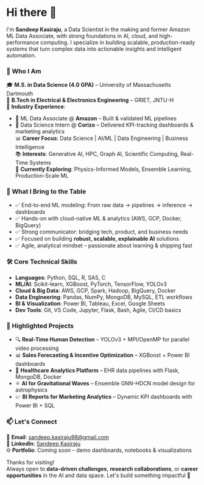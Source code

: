 # Hi there 👋  
I'm **Sandeep Kasiraju**, a Data Scientist in the making and former Amazon ML Data Associate, with strong foundations in AI, cloud, and high-performance computing. I specialize in building scalable, production-ready systems that turn complex data into actionable insights and intelligent automation.


### 🚀 Who I Am  
🎓 **M.S. in Data Science (4.0 GPA)** – University of Massachusetts Dartmouth  
🏫 **B.Tech in Electrical & Electronics Engineering** – GRIET, JNTU-H  
🏢 **Industry Experience**:  
- 🔹 ML Data Associate @ **Amazon** – Built & validated ML pipelines  
- 🔹 Data Science Intern @ **Corizo** – Delivered KPI-tracking dashboards & marketing analytics  
📊 **Career Focus**: Data Science | AI/ML | Data Engineering | Business Intelligence  
📚 **Interests**: Generative AI, HPC, Graph AI, Scientific Computing, Real-Time Systems  
🧠 **Currently Exploring**: Physics-Informed Models, Ensemble Learning, Production-Scale ML  


### 💼 What I Bring to the Table  
- ✅ End-to-end ML modeling: From raw data → pipelines → inference → dashboards  
- ✅ Hands-on with cloud-native ML & analytics (AWS, GCP, Docker, BigQuery)  
- ✅ Strong communicator: bridging tech, product, and business needs  
- ✅ Focused on building **robust, scalable, explainable AI** solutions  
- ✅ Agile, analytical mindset – passionate about learning & shipping fast



### 🛠️ Core Technical Skills  
- **Languages**: Python, SQL, R, SAS, C  
- **ML/AI**: Scikit-learn, XGBoost, PyTorch, TensorFlow, YOLOv3  
- **Cloud & Big Data**: AWS, GCP, Spark, Hadoop, BigQuery, Docker  
- **Data Engineering**: Pandas, NumPy, MongoDB, MySQL, ETL workflows  
- **BI & Visualization**: Power BI, Tableau, Excel, Google Sheets  
- **Dev Tools**: Git, VS Code, Jupyter, Flask, Bash, Agile, CI/CD basics


### 📂 Highlighted Projects  
- 🔍 **Real-Time Human Detection** – YOLOv3 + MPI/OpenMP for parallel video processing  
- 📊 **Sales Forecasting & Incentive Optimization** – XGBoost + Power BI dashboards  
- 🏥 **Healthcare Analytics Platform** – EHR data pipelines with Flask, MongoDB, Docker  
- ⚛️ **AI for Gravitational Waves** – Ensemble GNN-HDCN model design for astrophysics  
- 📈 **BI Reports for Marketing Analytics** – Dynamic KPI dashboards with Power BI + SQL  



### 📫 Let's Connect  
📧 **Email**: [sandeep.kasiraju98@gmail.com](mailto:sandeep.kasiraju98@gmail.com)  
🔗 **LinkedIn**: [Sandeep Kasiraju](https://www.linkedin.com/in/sandeepkasiraju98/)  
🌐 **Portfolio**: Coming soon – demo dashboards, notebooks & visualizations  


Thanks for visiting!  
Always open to **data-driven challenges**, **research collaborations**, or **career opportunities** in the AI and data space. Let's build something impactful 🚀

